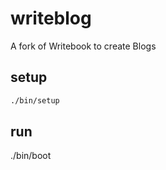 # writeblog
A fork of Writebook to create Blogs

## setup
```bash
./bin/setup
```

## run
./bin/boot
